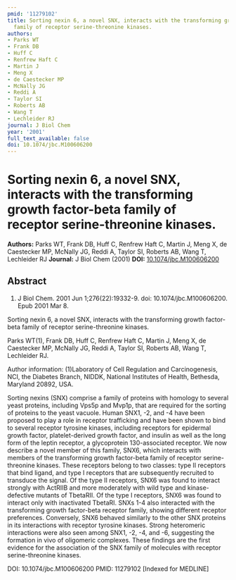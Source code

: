 ```yaml
---
pmid: '11279102'
title: Sorting nexin 6, a novel SNX, interacts with the transforming growth factor-beta
  family of receptor serine-threonine kinases.
authors:
- Parks WT
- Frank DB
- Huff C
- Renfrew Haft C
- Martin J
- Meng X
- de Caestecker MP
- McNally JG
- Reddi A
- Taylor SI
- Roberts AB
- Wang T
- Lechleider RJ
journal: J Biol Chem
year: '2001'
full_text_available: false
doi: 10.1074/jbc.M100606200
---
```


# Sorting nexin 6, a novel SNX, interacts with the transforming growth factor-beta family of receptor serine-threonine kinases.
**Authors:** Parks WT, Frank DB, Huff C, Renfrew Haft C, Martin J, Meng X, de Caestecker MP, McNally JG, Reddi A, Taylor SI, Roberts AB, Wang T, Lechleider RJ
**Journal:** J Biol Chem (2001)
**DOI:** [10.1074/jbc.M100606200](https://doi.org/10.1074/jbc.M100606200)

## Abstract

1. J Biol Chem. 2001 Jun 1;276(22):19332-9. doi: 10.1074/jbc.M100606200. Epub
2001  Mar 8.

Sorting nexin 6, a novel SNX, interacts with the transforming growth factor-beta 
family of receptor serine-threonine kinases.

Parks WT(1), Frank DB, Huff C, Renfrew Haft C, Martin J, Meng X, de Caestecker 
MP, McNally JG, Reddi A, Taylor SI, Roberts AB, Wang T, Lechleider RJ.

Author information:
(1)Laboratory of Cell Regulation and Carcinogenesis, NCI, the Diabetes Branch, 
NIDDK, National Institutes of Health, Bethesda, Maryland 20892, USA.

Sorting nexins (SNX) comprise a family of proteins with homology to several 
yeast proteins, including Vps5p and Mvp1p, that are required for the sorting of 
proteins to the yeast vacuole. Human SNX1, -2, and -4 have been proposed to play 
a role in receptor trafficking and have been shown to bind to several receptor 
tyrosine kinases, including receptors for epidermal growth factor, 
platelet-derived growth factor, and insulin as well as the long form of the 
leptin receptor, a glycoprotein 130-associated receptor. We now describe a novel 
member of this family, SNX6, which interacts with members of the transforming 
growth factor-beta family of receptor serine-threonine kinases. These receptors 
belong to two classes: type II receptors that bind ligand, and type I receptors 
that are subsequently recruited to transduce the signal. Of the type II 
receptors, SNX6 was found to interact strongly with ActRIIB and more moderately 
with wild type and kinase-defective mutants of TbetaRII. Of the type I 
receptors, SNX6 was found to interact only with inactivated TbetaRI. SNXs 1-4 
also interacted with the transforming growth factor-beta receptor family, 
showing different receptor preferences. Conversely, SNX6 behaved similarly to 
the other SNX proteins in its interactions with receptor tyrosine kinases. 
Strong heteromeric interactions were also seen among SNX1, -2, -4, and -6, 
suggesting the formation in vivo of oligomeric complexes. These findings are the 
first evidence for the association of the SNX family of molecules with receptor 
serine-threonine kinases.

DOI: 10.1074/jbc.M100606200
PMID: 11279102 [Indexed for MEDLINE]
